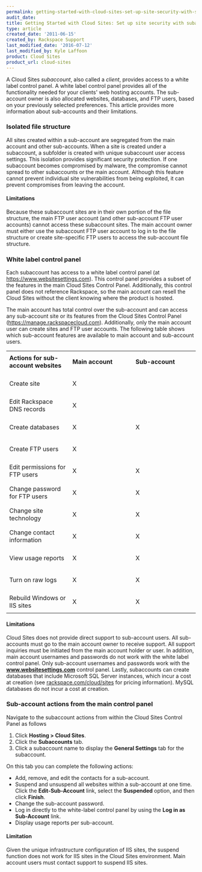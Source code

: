 ```yaml
---
permalink: getting-started-with-cloud-sites-set-up-site-security-with-subaccounts/
audit_date:
title: Getting Started with Cloud Sites: Set up site security with subaccounts
type: article
created_date: '2011-06-15'
created_by: Rackspace Support
last_modified_date: '2016-07-12'
last_modified_by: Kyle Laffoon
product: Cloud Sites
product_url: cloud-sites
---
```


A Cloud Sites *subaccount*, also called a *client*, provides access to a
white label control panel. A white label control panel provides all of
the functionality needed for your clients' web hosting accounts. The
sub-account owner is also allocated websites, databases, and FTP users,
based on your previously selected preferences. This article provides
more information about sub-accounts and their limitations.

### Isolated file structure

All sites created within a sub-account are segregated from the main
account and other sub-accounts. When a site is created under a
subaccount, a subfolder is created with unique subaccount user access
settings. This isolation provides significant security protection. If
one subaccount becomes compromised by malware, the compromise cannot
spread to other subaccounts or the main account. Although this feature
cannot prevent individual site vulnerabilities from being exploited, it
can prevent compromises from leaving the account.

#### Limitations

Because these subaccount sites are in their own portion of the file
structure, the main FTP user account (and other sub-account FTP user
accounts) cannot access these subaccount sites. The main account owner
must either use the subaccount FTP user account to log in to the file
structure or create site-specific FTP users to access the sub-account
file structure.

### White label control panel

Each subaccount has access to a white label control panel (at
https://www.websitesettings.com). This control panel provides a subset
of the features in the main Cloud Sites Control Panel. Additionally,
this control panel does not reference Rackspace, so the main account can
resell the Cloud Sites without the client knowing where the product is
hosted.

The main account has total control over the sub-account and can access
any sub-account site or its features from the Cloud Sites Control Panel
(https://manage.rackspacecloud.com). Additionally, only the main account
user can create sites and FTP user accounts. The following table shows
which sub-account features are available to main account and sub-account
users.

<table>
<colgroup>
<col width="33%" />
<col width="33%" />
<col width="33%" />
</colgroup>
<tbody>
<tr class="odd">
<td align="left"><strong>Actions for sub-account websites</strong></td>
<td align="left"><p><strong>Main account</strong></p></td>
<td align="left"><strong>Sub-account</strong></td>
</tr>
<tr class="even">
<td align="left">Create site</td>
<td align="left"><p>X</p></td>
<td align="left"><p> </p></td>
</tr>
<tr class="odd">
<td align="left">Edit Rackspace DNS records</td>
<td align="left"><p>X</p></td>
<td align="left"><p> </p></td>
</tr>
<tr class="even">
<td align="left">Create databases</td>
<td align="left"><p>X</p></td>
<td align="left"><p>X</p></td>
</tr>
<tr class="odd">
<td align="left">Create FTP users</td>
<td align="left"><p>X</p></td>
<td align="left"><p> </p></td>
</tr>
<tr class="even">
<td align="left">Edit permissions for FTP users</td>
<td align="left"><p>X</p></td>
<td align="left"><p>X</p></td>
</tr>
<tr class="odd">
<td align="left">Change password for FTP users</td>
<td align="left"><p>X</p></td>
<td align="left"><p>X</p></td>
</tr>
<tr class="even">
<td align="left">Change site technology</td>
<td align="left"><p>X</p></td>
<td align="left"><p>X</p></td>
</tr>
<tr class="odd">
<td align="left">Change contact information</td>
<td align="left"><p>X</p></td>
<td align="left"><p>X</p></td>
</tr>
<tr class="even">
<td align="left">View usage reports</td>
<td align="left"><p>X</p></td>
<td align="left"><p>X</p></td>
</tr>
<tr class="odd">
<td align="left">Turn on raw logs</td>
<td align="left"><p>X</p></td>
<td align="left"><p>X</p></td>
</tr>
<tr class="even">
<td align="left">Rebuild Windows or IIS sites</td>
<td align="left"><p>X</p></td>
<td align="left"><p>X</p></td>
</tr>
</tbody>
</table>

#### Limitations

Cloud Sites does not provide direct support to sub-account users. All
sub-accounts must go to the main account owner to receive support. All
support inquiries must be initiated from the main account holder or
user. In addition, main account usernames and passwords do not work with
the white label control panel. Only sub-account usernames and passwords
work with the **www.websitesettings.com** control panel. Lastly,
subaccounts can create databases that include Microsoft SQL Server
instances, which incur a cost at creation (see
[rackspace.com/cloud/sites](http://www.rackspace.com/cloud/sites) for
pricing information). MySQL databases do not incur a cost at creation.

### Sub-account actions from the main control panel

Navigate to the subaccount actions from within the Cloud Sites Control
Panel as follows

1.  Click **Hosting > Cloud Sites**.
2.  Click the **Subaccounts** tab.
3.  Click a subaccount name to display the **General Settings** tab for
    the subaccount.

On this tab you can complete the following actions:

-   Add, remove, and edit the contacts for a sub-account.
-   Suspend and unsuspend all websites within a sub-account at one time.
    Click the **Edit-Sub-Account** link, select the **Suspended**
    option, and then click **Finish**.
-   Change the sub-account password.
-   Log in directly to the white-label control panel by using the **Log
    in as Sub-Account** link.
-   Display usage reports per sub-account.

#### Limitation

Given the unique infrastructure configuration of IIS sites, the suspend
function does not work for IIS sites in the Cloud Sites environment.
Main account users must contact support to suspend IIS sites.
